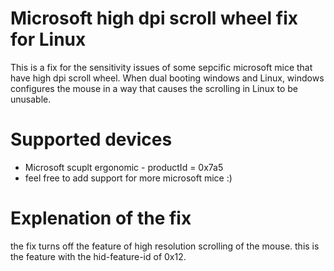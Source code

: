 # Microsoft high dpi scroll wheel fix for Linux

This is a fix for the sensitivity issues of some sepcific microsoft mice that have high dpi scroll wheel.
When dual booting windows and Linux, windows configures the mouse in a way that causes the scrolling in Linux to be unusable.

# Supported devices

  - Microsoft scuplt ergonomic - productId = 0x7a5
  - feel free to add support for more microsoft mice :)

# Explenation of the fix
the fix turns off the feature of high resolution scrolling of the mouse.
this is the feature with the hid-feature-id of 0x12.
